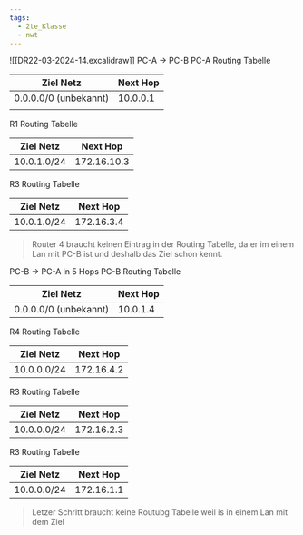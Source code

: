 ```yaml
---
tags:
  - 2te_Klasse
  - nwt
---
```


![[DR22-03-2024-14.excalidraw]]
PC-A → PC-B
PC-A Routing Tabelle

| Ziel Netz             | Next Hop |
| --------------------- | -------- |
| 0.0.0.0/0 (unbekannt) | 10.0.0.1 |
|                       |          |
R1 Routing Tabelle

| Ziel Netz   | Next Hop    |
| ----------- | ----------- |
| 10.0.1.0/24 | 172.16.10.3 |
R3 Routing Tabelle

| Ziel Netz   | Next Hop   |
| ----------- | ---------- |
| 10.0.1.0/24 | 172.16.3.4 |
> Router 4 braucht keinen Eintrag in der Routing Tabelle, da er im einem Lan mit PC-B ist und deshalb das Ziel schon kennt.

PC-B → PC-A in 5 Hops
PC-B Routing Tabelle

| Ziel Netz             | Next Hop |
| --------------------- | -------- |
| 0.0.0.0/0 (unbekannt) | 10.0.1.4 |

R4 Routing Tabelle

| Ziel Netz   | Next Hop   |
| ----------- | ---------- |
| 10.0.0.0/24 | 172.16.4.2 |
R3 Routing Tabelle

| Ziel Netz       | Next Hop   |
| --------------- | ---------- |
| 10.0.0.0/24<br> | 172.16.2.3 |


R3 Routing Tabelle

| Ziel Netz       | Next Hop   |
| --------------- | ---------- |
| 10.0.0.0/24<br> | 172.16.1.1 |
> Letzer Schritt braucht keine Routubg Tabelle weil is in einem Lan mit dem Ziel
